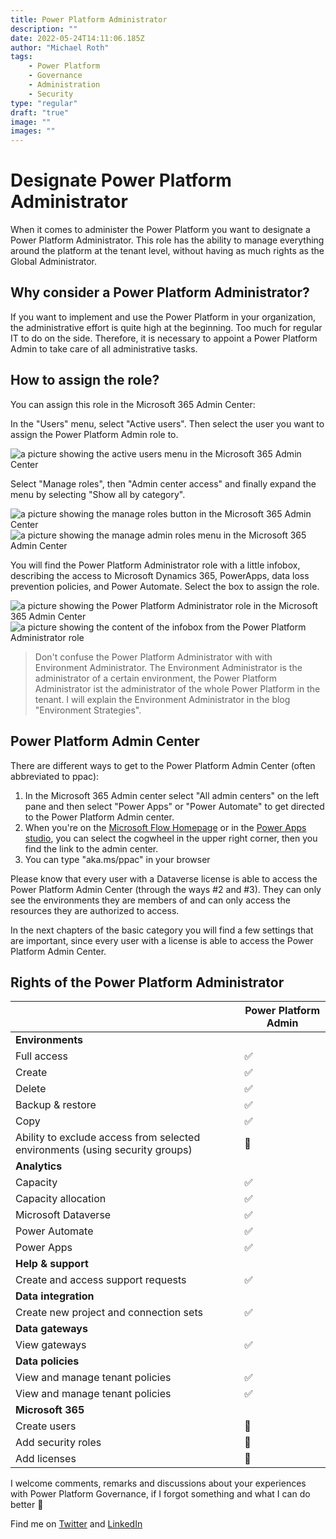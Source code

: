 ```yaml
---
title: Power Platform Administrator
description: ""
date: 2022-05-24T14:11:06.185Z
author: "Michael Roth"
tags: 
    - Power Platform
    - Governance
    - Administration
    - Security
type: "regular"
draft: "true"
image: ""
images: ""
---
```


# Designate Power Platform Administrator

When it comes to administer the Power Platform you want to designate a Power Platform Administrator. This role has the ability to manage everything around the platform at the tenant level, without having as much rights as the Global Administrator.

## Why consider a Power Platform Administrator?

If you want to implement and use the Power Platform in your organization, the administrative effort is quite high at the beginning. Too much for regular IT to do on the side.
Therefore, it is necessary to appoint a Power Platform Admin to take care of all administrative tasks.

## How to assign the role?

You can assign this role in the Microsoft 365 Admin Center:

In the "Users" menu, select "Active users". Then select the user you want to assign the Power Platform Admin role to.

![a picture showing the active users menu in the Microsoft 365 Admin Center](https://github.com/MichaelRoth42/Juicy-Blog-Stuff/blob/main/assets/images/blog/PowerPlatformAdmin_0.png)

Select "Manage roles", then "Admin center access" and finally expand the menu by selecting "Show all by category".

![a picture showing the manage roles button in the Microsoft 365 Admin Center](https://github.com/MichaelRoth42/Juicy-Blog-Stuff/blob/main/assets/images/blog/PowerPlatformAdmin_01.png)
![a picture showing the manage admin roles menu in the Microsoft 365 Admin Center](https://github.com/MichaelRoth42/Juicy-Blog-Stuff/blob/main/assets/images/blog/PowerPlatformAdmin_1.png)

You will find the Power Platform Administrator role with a little infobox, describing the access to Microsoft Dynamics 365, PowerApps, data loss prevention policies, and Power Automate.
Select the box to assign the role.

![a picture showing the Power Platform Administrator role in the Microsoft 365 Admin Center](https://github.com/MichaelRoth42/Juicy-Blog-Stuff/blob/main/assets/images/blog/PowerPlatformAdmin_2.png)
![a picture showing the content of the infobox from the Power Platform Administrator role](https://github.com/MichaelRoth42/Juicy-Blog-Stuff/blob/main/assets/images/blog/PowerPlatformAdmin_3.png)

>Don't confuse the Power Platform Administrator with with Environment Administrator. The Environment Administrator is the administrator of a certain environment, the Power Platform Administrator ist the administrator of the whole Power Platform in the tenant. I will explain the Environment Administrator in the blog "Environment Strategies".

## Power Platform Admin Center

There are different ways to get to the Power Platform Admin Center (often abbreviated to ppac):

1. In the Microsoft 365 Admin center select "All admin centers" on the left pane and then select "Power Apps" or "Power Automate" to get directed to the Power Platform Admin center.
2. When you're on the [Microsoft Flow Homepage](www.flow.microsoft.com) or in the [Power Apps studio](www.make.powerapps.com), you can select the cogwheel in the upper right corner, then you find the link to the admin center.
3. You can type "aka.ms/ppac" in your browser

Please know that every user with a Dataverse license is able to access the Power Platform Admin Center (through the ways #2 and #3). They can only see the environments they are members of and can only access the resources they are authorized to access.

In the next chapters of the basic category you will find a few settings that are important, since every user with a license is able to access the Power Platform Admin Center.

## Rights of the Power Platform Administrator

|                                                                              | Power Platform Admin |
|------------------------------------------------------------------------------|----------------------|
| **Environments**                                                             |                      |
| Full access                                                                  |           ✅          |
| Create                                                                       |           ✅          |
| Delete                                                                       |           ✅          |
| Backup & restore                                                             |           ✅          |
| Copy                                                                         |           ✅          |
| Ability to exclude access from selected environments (using security groups) |           🛑          |
| **Analytics**                                                                |                      |
| Capacity                                                                     |           ✅          |
| Capacity allocation                                                          |           ✅          |
| Microsoft Dataverse                                                          |           ✅          |
| Power Automate                                                               |           ✅          |
| Power Apps                                                                   |           ✅          |
| **Help & support**                                                           |                      |
| Create and access support requests                                           |           ✅          |
| **Data integration**                                                         |                      |
| Create new project and connection sets                                       |           ✅          |
| **Data gateways**                                                            |                      |
| View gateways                                                                |           ✅          |
| **Data policies**                                                            |                      |
| View and manage tenant policies                                              |           ✅          |
| View and manage tenant policies                                              |           ✅          |
| **Microsoft 365**                                                            |                      |
| Create users                                                                 |           🛑          |
| Add security roles                                                           |           🛑          |
| Add licenses                                                                 |           🛑          |

I welcome comments, remarks and discussions about your experiences with Power Platform Governance, if I forgot something and what I can do better 🙂

Find me on [Twitter](https://twitter.com/MichaelRoth42) and [LinkedIn](https://www.linkedin.com/in/michael-roth-handsomeguy/)